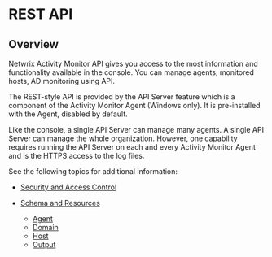 # REST API

## Overview

Netwrix Activity Monitor API gives you access to the most information and functionality available in the console. You can manage agents, monitored hosts, AD monitoring using API.

The REST-style API is provided by the API Server feature which is a component of the Activity Monitor Agent (Windows only). It is pre-installed with the Agent, disabled by default.

Like the console, a single API Server can manage many agents. A single API Server can manage the whole organization.
However, one capability requires running the API Server on each and every Activity Monitor Agent and is the HTTPS access to the log files.

See the following topics for additional information:

- [Security and Access Control](/docs/product_docs/activitymonitor/activitymonitor/restapi/security.md)
- [Schema and Resources](/docs/product_docs/activitymonitor/activitymonitor/restapi/resources.md)

  - [Agent](/docs/product_docs/activitymonitor/activitymonitor/restapi/agent.md)
  - [Domain](/docs/product_docs/activitymonitor/activitymonitor/restapi/domain.md)
  - [Host](/docs/product_docs/activitymonitor/activitymonitor/restapi/host.md)
  - [Output](/docs/product_docs/activitymonitor/activitymonitor/restapi/output.md)
